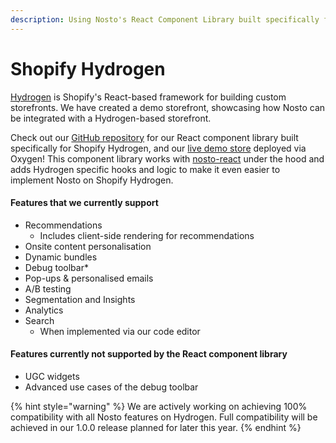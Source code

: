 ```yaml
---
description: Using Nosto's React Component Library built specifically for Shopify Hydrogen
---
```


# Shopify Hydrogen

[Hydrogen](https://hydrogen.shopify.dev) is Shopify's React-based framework for building custom storefronts. We have created a demo storefront, showcasing how Nosto can be integrated with a Hydrogen-based storefront.

Check out our [GitHub repository](https://github.com/Nosto/shopify-hydrogen) for our React component library built specifically for Shopify Hydrogen, and our [live demo store](https://shopify-hydrogen-demo.nosto.com/) deployed via Oxygen! This component library works with [nosto-react](https://github.com/Nosto/nosto-react) under the hood and adds Hydrogen specific hooks and logic to make it even easier to implement Nosto on Shopify Hydrogen.

#### Features that we currently support

* Recommendations
  * Includes client-side rendering for recommendations
* Onsite content personalisation
* Dynamic bundles
* Debug toolbar\*
* Pop-ups & personalised emails
* A/B testing
* Segmentation and Insights&#x20;
* Analytics
* Search
  * When implemented via our code editor

#### Features currently not supported by the React component library

* UGC widgets
* Advanced use cases of the debug toolbar



{% hint style="warning" %}
We are actively working on achieving 100% compatibility with all Nosto features on Hydrogen. Full compatibility will be achieved in our 1.0.0 release planned for later this year.
{% endhint %}
